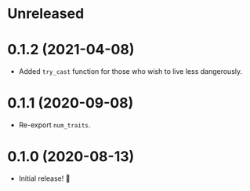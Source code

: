 # Unreleased

# 0.1.2 (2021-04-08)

- Added `try_cast` function for those who wish to live less dangerously.

# 0.1.1 (2020-09-08)

- Re-export `num_traits`.

# 0.1.0 (2020-08-13)

- Initial release! 🎉
